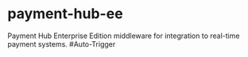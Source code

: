 # payment-hub-ee
Payment Hub Enterprise Edition middleware for integration to real-time payment systems.
#Auto-Trigger
